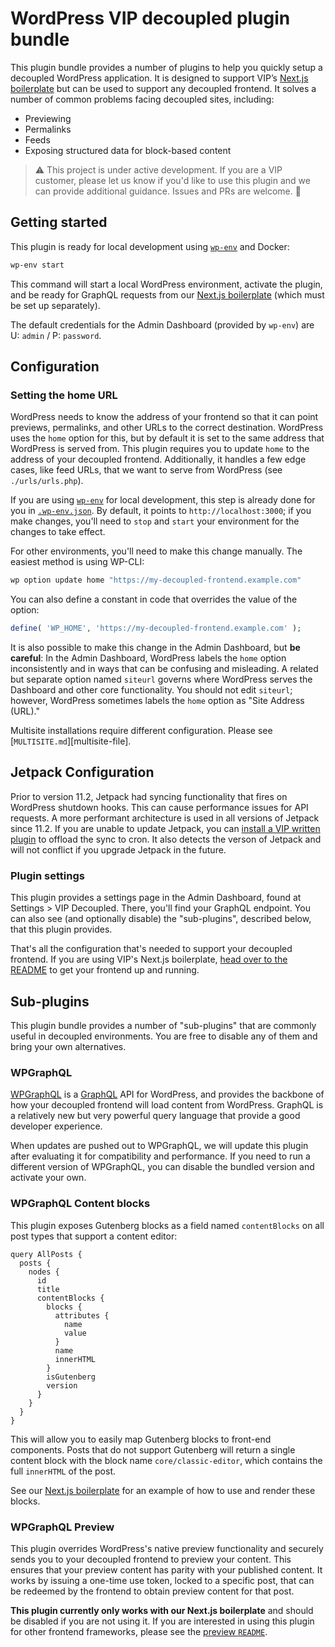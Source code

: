 # WordPress VIP decoupled plugin bundle

This plugin bundle provides a number of plugins to help you quickly setup a decoupled WordPress application. It is designed to support VIP’s [Next.js boilerplate][nextjs-boilerplate] but can be used to support any decoupled frontend. It solves a number of common problems facing decoupled sites, including:

- Previewing
- Permalinks
- Feeds
- Exposing structured data for block-based content

> ⚠️ This project is under active development. If you are a VIP customer, please let us know if you'd like to use this plugin and we can provide additional guidance. Issues and PRs are welcome. 💖


## Getting started

This plugin is ready for local development using [`wp-env`][wp-env] and Docker:

```sh
wp-env start
```

This command will start a local WordPress environment, activate the plugin, and be ready for GraphQL requests from our [Next.js boilerplate][nextjs-boilerplate] (which must be set up separately).

The default credentials for the Admin Dashboard (provided by `wp-env`) are U: `admin` / P: `password`.


## Configuration

### Setting the home URL

WordPress needs to know the address of your frontend so that it can point previews, permalinks, and other URLs to the correct destination. WordPress uses the `home` option for this, but by default it is set to the same address that WordPress is served from. This plugin requires you to update `home` to the address of your decoupled frontend. Additionally, it handles a few edge cases, like feed URLs, that we want to serve from WordPress (see `./urls/urls.php`).

If you are using [`wp-env`][wp-env] for local development, this step is already done for you in [`.wp-env.json`][wp-env-file]. By default, it points to `http://localhost:3000`; if you make changes, you'll need to `stop` and `start` your environment for the changes to take effect.

For other environments, you'll need to make this change manually. The easiest method is using WP-CLI:

```sh
wp option update home "https://my-decoupled-frontend.example.com"
```

You can also define a constant in code that overrides the value of the option:

```php
define( 'WP_HOME', 'https://my-decoupled-frontend.example.com' );
```

It is also possible to make this change in the Admin Dashboard, but **be careful**: In the Admin Dashboard, WordPress labels the `home` option inconsistently and in ways that can be confusing and misleading. A related but separate option named `siteurl` governs where WordPress serves the Dashboard and other core functionality. You should not edit `siteurl`; however, WordPress sometimes labels the `home` option as "Site Address (URL)."

Multisite installations require different configuration. Please see [`MULTISITE.md`][multisite-file].

## Jetpack Configuration

Prior to version 11.2, Jetpack had syncing functionality that fires on WordPress shutdown hooks. This can cause performance issues for API requests. A more performant architecture is used in all versions of Jetpack since 11.2. If you are unable to update Jetpack, you can [install a VIP written plugin][vip-jetpack-sync-cron] to offload the sync to cron. It also detects the verson of Jetpack and will not conflict if you upgrade Jetpack in the future.

### Plugin settings

This plugin provides a settings page in the Admin Dashboard, found at Settings > VIP Decoupled. There, you'll find your GraphQL endpoint. You can also see (and optionally disable) the "sub-plugins", described below, that this plugin provides.

That's all the configuration that's needed to support your decoupled frontend. If you are using VIP's Next.js boilerplate, [head over to the README][nextjs-boilerplate] to get your frontend up and running.


## Sub-plugins

This plugin bundle provides a number of "sub-plugins" that are commonly useful in decoupled environments. You are free to disable any of them and bring your own alternatives.

### WPGraphQL

[WPGraphQL][wp-graphql] is a [GraphQL][graphql] API for WordPress, and provides the backbone of how your decoupled frontend will load content from WordPress. GraphQL is a relatively new but very powerful query language that provide a good developer experience.

When updates are pushed out to WPGraphQL, we will update this plugin after evaluating it for compatibility and performance. If you need to run a different version of WPGraphQL, you can disable the bundled version and activate your own.

### WPGraphQL Content blocks

This plugin exposes Gutenberg blocks as a field named `contentBlocks` on all post types that support a content editor:

```gql
query AllPosts {
  posts {
    nodes {
      id
      title
      contentBlocks {
        blocks {
          attributes {
            name
            value
          }
          name
          innerHTML
        }
        isGutenberg
        version
      }
    }
  }
}
```

This will allow you to easily map Gutenberg blocks to front-end components. Posts that do not support Gutenberg will return a single content block with the block name `core/classic-editor`, which contains the full `innerHTML` of the post.

See our [Next.js boilerplate][nextjs-boilerplate] for an example of how to use and render these blocks.

### WPGraphQL Preview

This plugin overrides WordPress's native preview functionality and securely sends you to your decoupled frontend to preview your content. This ensures that your preview content has parity with your published content. It works by issuing a one-time use token, locked to a specific post, that can be redeemed by the frontend to obtain preview content for that post.

**This plugin currently only works with our Next.js boilerplate** and should be disabled if you are not using it. If you are interested in using this plugin for other frontend frameworks, please see the [preview `README`][preview-readme].

[graphql]: https://graphql.org
[mulisite-file]: MULTISITE.md
[preview-readme]: preview/README.md
[nextjs-boilerplate]: https://github.com/Automattic/vip-go-nextjs-skeleton
[wp-graphql]: https://wpgraphql.com
[wp-env]: https://developer.wordpress.org/block-editor/reference-guides/packages/packages-env/
[wp-env-file]: wp-env.json
[vip-jetpack-sync-cron]: https://github.com/Automattic/vip-jetpack-sync-cron
